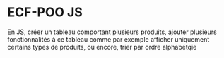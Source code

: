 # ECF-POO JS

En JS, créer un tableau comportant plusieurs produits, ajouter plusieurs fonctionnalités à ce tableau comme par exemple afficher uniquement certains types de produits, ou encore, trier par ordre alphabétqie
